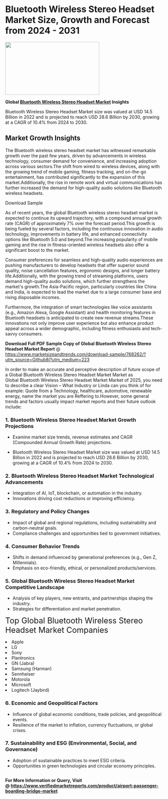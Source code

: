<H1>Bluetooth Wireless Stereo Headset Market Size, Growth and Forecast from 2024 - 2031</H1><img class="aligncenter size-medium wp-image-584254" src="https://thirdeyenews.in/wp-content/uploads/2024/09/Global-Market-Research-300x168.jpeg" alt="" width="300" height="168" /><p><strong>Global&nbsp;<a href="https://www.marketsizeandtrends.com/download-sample/768262/?utm_source=Github8j?utm_medium=223">Bluetooth Wireless Stereo Headset Market</a> Insights</strong></p><p>Bluetooth Wireless Stereo Headset Market size was valued at USD 14.5 Billion in 2022 and is projected to reach USD 28.6 Billion by 2030, growing at a CAGR of 10.4% from 2024 to 2030.</p><p><h2>Market Growth Insights</h2> <p>The Bluetooth wireless stereo headset market has witnessed remarkable growth over the past few years, driven by advancements in wireless technology, consumer demand for convenience, and increasing adoption across various sectors.The shift from wired to wireless devices, along with the growing trend of mobile gaming, fitness tracking, and on-the-go entertainment, has contributed significantly to the expansion of this market.Additionally, the rise in remote work and virtual communications has further increased the demand for high-quality audio solutions like Bluetooth wireless headsets.</p> <p>Download Sample</p> <p>As of recent years, the global Bluetooth wireless stereo headset market is expected to continue its upward trajectory, with a compound annual growth rate (CAGR) of approximately 7% over the forecast period.This growth is being fueled by several factors, including the continuous innovation in audio technology, improvements in battery life, and enhanced connectivity options like Bluetooth 5.0 and beyond.The increasing popularity of mobile gaming and the rise in fitness-oriented wireless headsets also offer a significant boost to the market.</p> <p>Consumer preferences for seamless and high-quality audio experiences are pushing manufacturers to develop headsets that offer superior sound quality, noise cancellation features, ergonomic designs, and longer battery life.Additionally, with the growing trend of streaming platforms, users demand high-quality audio solutions, which further strengthens the market's growth.The Asia-Pacific region, particularly countries like China and India, is expected to lead the market due to a large consumer base and rising disposable incomes.</p> <p>Furthermore, the integration of smart technologies like voice assistants (e.g., Amazon Alexa, Google Assistant) and health monitoring features in Bluetooth headsets is anticipated to create new revenue streams.These innovations not only improve user experience but also enhance product appeal across a wider demographic, including fitness enthusiasts and tech-savvy consumers.</p> <p></p><p><span class=""><strong>Download Full PDF Sample Copy of Global Bluetooth Wireless Stereo Headset Market Report</strong> @ <a href="https://www.marketsizeandtrends.com/download-sample/768262/?utm_source=Github8j?utm_medium=223" target="_blank">https://www.marketsizeandtrends.com/download-sample/768262/?utm_source=Github8j?utm_medium=223</a></span></p><p>In order to make an accurate and perceptive description of future scope of a Global&nbsp;Bluetooth Wireless Stereo Headset Market Market as Global&nbsp;Bluetooth Wireless Stereo Headset Market Market of 2025, you need to describe a clear Vision &ndash; What Industry or Linda can you think of for example: Quote from a Technology, healthcare, automotive, renewable energy, name the market you are Reffering to.However, some general trends and factors usually impact market reports and their future outlook include:</p><h3>1.&nbsp;<strong>Bluetooth Wireless Stereo Headset Market Growth Projections</strong></h3><ul><li>Examine market size trends, revenue estimates and CAGR (Compounded Annual Growth Rate) projections.</li><li><p>Bluetooth Wireless Stereo Headset Market size was valued at USD 14.5 Billion in 2022 and is projected to reach USD 28.6 Billion by 2030, growing at a CAGR of 10.4% from 2024 to 2030.</p></li></ul><h3>2.&nbsp;<strong>Bluetooth Wireless Stereo Headset Market Technological Advancements</strong></h3><ul><li>Integration of AI, IoT, blockchain, or automation in the industry.</li><li>Innovations driving cost reductions or improving efficiency.</li></ul><h3>3.&nbsp;<strong>Regulatory and Policy Changes</strong></h3><ul><li>Impact of global and regional regulations, including sustainability and carbon-neutral goals.</li><li>Compliance challenges and opportunities tied to government initiatives.</li></ul><h3>4.&nbsp;<strong>Consumer Behavior Trends</strong></h3><ul><li>Shifts in demand influenced by generational preferences (e.g., Gen Z, Millennials).</li><li>Emphasis on eco-friendly, ethical, or personalized products/services.</li></ul><h3>5.&nbsp;<strong>Global Bluetooth Wireless Stereo Headset Market Competitive Landscape</strong></h3><ul><li>Analysis of key players, new entrants, and partnerships shaping the industry.</li><li>Strategies for differentiation and market penetration.</li></ul><p data-pm-slice="1 1 []"><span style="color: inherit; font-family: inherit; font-size: 25px;">Top Global Bluetooth Wireless Stereo Headset Market Companies</span></p><div class="" data-test-id=""><p><li>Apple</li><li> LG</li><li> Sony</li><li> Plantronics</li><li> GN (Jabra)</li><li> Samsung (Harman)</li><li> Sennheiser</li><li> Motorola</li><li> Microsoft</li><li> Logitech (Jaybird)</li></p></div><h3>6.&nbsp;<strong>Economic and Geopolitical Factors</strong></h3><ul><li>Influence of global economic conditions, trade policies, and geopolitical events.</li><li>Resilience of the market to inflation, currency fluctuations, or global crises.</li></ul><h3>7.&nbsp;<strong>Sustainability and ESG (Environmental, Social, and Governance)</strong></h3><ul><li>Adoption of sustainable practices to meet ESG criteria.</li><li>Opportunities in green technologies and circular economy principles.</li></ul><h2><strong style="font-size: 14px;">For More Information or Query, Visit @&nbsp;</strong><a style="background-color: #ffffff; font-size: 14px;" href="https://www.marketsizeandtrends.com/report/bluetooth-wireless-stereo-headset-market/" target="_blank">https://www.verifiedmarketreports.com/product/airport-passenger-boarding-bridge-market</a></h2>